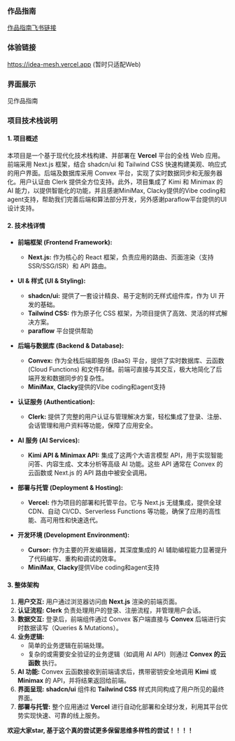 ### 作品指南
[作品指南飞书链接](https://q8aq2rpyhu.feishu.cn/wiki/Ftt6wWTNGiFrzikP6B7ckev2nYf)

### 体验链接 
https://idea-mesh.vercel.app (暂时只适配Web)

### 界面展示
见作品指南

### **项目技术栈说明**

#### **1. 项目概述**

本项目是一个基于现代化技术栈构建、并部署在 **Vercel** 平台的全栈 Web 应用。前端采用 Next.js 框架，结合 shadcn/ui 和 Tailwind CSS 快速构建美观、响应式的用户界面。后端及数据库采用 Convex 平台，实现了实时数据同步和无服务器化。用户认证由 Clerk 提供全方位支持。此外，项目集成了 Kimi 和 Minimax 的 AI 能力，以提供智能化的功能，并且感谢MiniMax, Clacky提供的Vibe coding和agent支持，帮助我们完善后端和算法部分开发，另外感谢paraflow平台提供的UI设计支持。


#### **2. 技术栈详情**

*   **前端框架 (Frontend Framework):**
    *   **Next.js:** 作为核心的 React 框架，负责应用的路由、页面渲染（支持 SSR/SSG/ISR）和 API 路由。
      

*   **UI & 样式 (UI & Styling):**
    *   **shadcn/ui:** 提供了一套设计精良、易于定制的无样式组件库，作为 UI 开发的基础。
    *   **Tailwind CSS:** 作为原子化 CSS 框架，为项目提供了高效、灵活的样式解决方案。
    *   **paraflow** 平台提供帮助

*   **后端与数据库 (Backend & Database):**
    *   **Convex:** 作为全栈后端即服务 (BaaS) 平台，提供了实时数据库、云函数 (Cloud Functions) 和文件存储。前端可直接与其交互，极大地简化了后端开发和数据同步的复杂性。
    *   **MiniMax**, **Clacky**提供的Vibe coding和agent支持

*   **认证服务 (Authentication):**
    *   **Clerk:** 提供了完整的用户认证与管理解决方案，轻松集成了登录、注册、会话管理和用户资料等功能，保障了应用安全。

*   **AI 服务 (AI Services):**
    *   **Kimi API & Minimax API:** 集成了这两个大语言模型 API，用于实现智能问答、内容生成、文本分析等高级 AI 功能。这些 API 通常在 Convex 的云函数或 Next.js 的 API 路由中被安全调用。

*   **部署与托管 (Deployment & Hosting):**
    *   **Vercel:** 作为项目的部署和托管平台。它与 Next.js 无缝集成，提供全球 CDN、自动 CI/CD、Serverless Functions 等功能，确保了应用的高性能、高可用性和快速迭代。

*   **开发环境 (Development Environment):**
    *   **Cursor:** 作为主要的开发编辑器，其深度集成的 AI 辅助编程能力显著提升了代码编写、重构和调试的效率。
    *   **MiniMax**, **Clacky**提供Vibe coding和agent支持

#### **3. 整体架构**

1.  **用户交互:** 用户通过浏览器访问由 **Next.js** 渲染的前端页面。
2.  **认证流程:** **Clerk** 负责处理用户的登录、注册流程，并管理用户会话。
3.  **数据交互:** 登录后，前端组件通过 Convex 客户端直接与 **Convex** 后端进行实时数据读写（Queries & Mutations）。
4.  **业务逻辑:**
    *   简单的业务逻辑在前端处理。
    *   复杂的或需要安全验证的业务逻辑（如调用 AI API）则通过 **Convex 的云函数** 执行。
5.  **AI 功能:** Convex 云函数接收到前端请求后，携带密钥安全地调用 **Kimi** 或 **Minimax** 的 API，并将结果返回给前端。
6.  **界面呈现:** **shadcn/ui** 组件和 **Tailwind CSS** 样式共同构成了用户所见的最终界面。
7.  **部署与托管:** 整个应用通过 **Vercel** 进行自动化部署和全球分发，利用其平台优势实现快速、可靠的线上服务。


**欢迎大家star, 基于这个真的尝试更多保留思维多样性的尝试！！！！**
